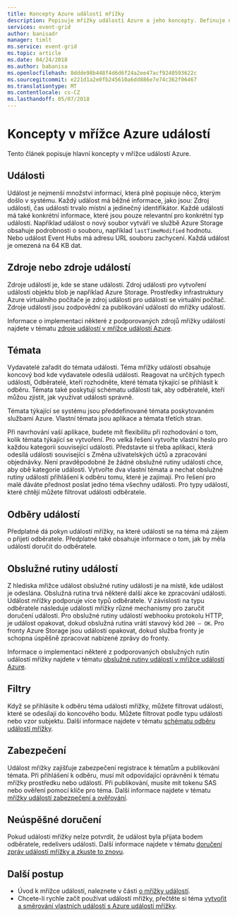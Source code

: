 ```yaml
---
title: Koncepty Azure událostí mřížky
description: Popisuje mřížky událostí Azure a jeho koncepty. Definuje několik klíčových součástí událostí mřížky.
services: event-grid
author: banisadr
manager: timlt
ms.service: event-grid
ms.topic: article
ms.date: 04/24/2018
ms.author: babanisa
ms.openlocfilehash: 8ddde98b448f4d6d6f24a2ee47acf9240593622c
ms.sourcegitcommit: e221d1a2e0fb245610a6dd886e7e74c362f06467
ms.translationtype: MT
ms.contentlocale: cs-CZ
ms.lasthandoff: 05/07/2018
---
```

# <a name="concepts-in-azure-event-grid"></a>Koncepty v mřížce Azure událostí

Tento článek popisuje hlavní koncepty v mřížce událostí Azure.

## <a name="events"></a>Události

Událost je nejmenší množství informací, která plně popisuje něco, kterým došlo v systému. Každý událost má běžné informace, jako jsou: Zdroj události, čas události trvalo místní a jedinečný identifikátor. Každé události má také konkrétní informace, které jsou pouze relevantní pro konkrétní typ události. Například událost o nový soubor vytváří ve službě Azure Storage obsahuje podrobnosti o souboru, například `lastTimeModified` hodnotu. Nebo událost Event Hubs má adresu URL souboru zachycení. Každá událost je omezená na 64 KB dat.

## <a name="event-sourcespublishers"></a>Zdroje nebo zdroje událostí

Zdroje událostí je, kde se stane události. Zdroj události pro vytvoření události objektu blob je například Azure Storage. Prostředky infrastruktury Azure virtuálního počítače je zdroj události pro události se virtuální počítač. Zdroje událostí jsou zodpovědní za publikování událostí do mřížky událostí.

Informace o implementaci některé z podporovaných zdrojů mřížky událostí najdete v tématu [zdroje událostí v mřížce událostí Azure](event-sources.md).

## <a name="topics"></a>Témata

Vydavatelé zařadit do témata události. Téma mřížky událostí obsahuje koncový bod kde vydavatele odesílá události. Reagovat na určitých typech událostí, Odběratelé, kteří rozhodněte, které témata týkající se přihlásit k odběru. Témata také poskytují schématu událostí tak, aby odběratelé, kteří můžou zjistit, jak využívat události správně.

Témata týkající se systému jsou předdefinované témata poskytovaném službami Azure. Vlastní témata jsou aplikace a témata třetích stran.

Při navrhování vaší aplikace, budete mít flexibilitu při rozhodování o tom, kolik témata týkající se vytvoření. Pro velká řešení vytvořte vlastní heslo pro každou kategorii související události. Představte si třeba aplikaci, která odesílá události související s Změna uživatelských účtů a zpracování objednávky. Není pravděpodobné že žádné obslužné rutiny události chce, aby obě kategorie události. Vytvořte dva vlastní témata a nechat obslužné rutiny událostí přihlášení k odběru tomu, které je zajímají. Pro řešení pro malé dáváte přednost poslat jedno téma všechny události. Pro typy událostí, které chtějí můžete filtrovat události odběratele.

## <a name="event-subscriptions"></a>Odběry událostí

Předplatné dá pokyn událostí mřížky, na které události se na téma má zájem o přijetí odběratele. Předplatné také obsahuje informace o tom, jak by měla událostí doručit do odběratele.

## <a name="event-handlers"></a>Obslužné rutiny událostí

Z hlediska mřížce událost obslužné rutiny události je na místě, kde událost je odeslána. Obslužná rutina trvá některé další akce ke zpracování události. Událost mřížky podporuje více typů odběratele. V závislosti na typu odběratele následuje událostí mřížky různé mechanismy pro zaručit doručení události. Pro obslužné rutiny událostí webhooku protokolu HTTP, je událost opakovat, dokud obslužná rutina vrátí stavový kód `200 – OK`. Pro fronty Azure Storage jsou události opakovat, dokud služba fronty je schopna úspěšně zpracovat nabízené zprávy do fronty.

Informace o implementaci některé z podporovaných obslužných rutin událostí mřížky najdete v tématu [obslužné rutiny událostí v mřížce událostí Azure](event-handlers.md).

## <a name="filters"></a>Filtry

Když se přihlásíte k odběru téma události mřížky, můžete filtrovat události, které se odesílají do koncového bodu. Můžete filtrovat podle typu události nebo vzor subjektu. Další informace najdete v tématu [schématu odběru událostí mřížky](subscription-creation-schema.md).

## <a name="security"></a>Zabezpečení

Událost mřížky zajišťuje zabezpečení registrace k tématům a publikování témata. Při přihlášení k odběru, musí mít odpovídající oprávnění k tématu mřížky prostředku nebo událostí. Při publikování, musíte mít tokenu SAS nebo ověření pomocí klíče pro téma. Další informace najdete v tématu [mřížky událostí zabezpečení a ověřování](security-authentication.md).

## <a name="failed-delivery"></a>Neúspěšné doručení

Pokud události mřížky nelze potvrdit, že událost byla přijata bodem odběratele, redelivers události. Další informace najdete v tématu [doručení zpráv událostí mřížky a zkuste to znovu](delivery-and-retry.md).

## <a name="next-steps"></a>Další postup

* Úvod k mřížce událostí, naleznete v části [o mřížky událostí](overview.md).
* Chcete-li rychle začít používat událostí mřížky, přečtěte si téma [vytvořit a směrování vlastních událostí s Azure událostí mřížky](custom-event-quickstart.md).
